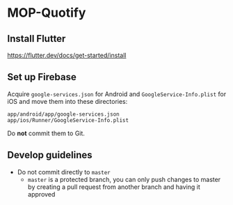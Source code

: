 # MOP-Quotify

## Install Flutter

https://flutter.dev/docs/get-started/install

## Set up Firebase

Acquire `google-services.json` for Android and `GoogleService-Info.plist` for iOS and move them into these directories:

```
app/android/app/google-services.json
app/ios/Runner/GoogleService-Info.plist
```

Do **not** commit them to Git.

## Develop guidelines

- Do not commit directly to `master`
  - `master` is a protected branch, you can only push changes to master by creating a pull request from another branch and having it approved
